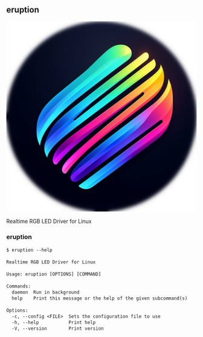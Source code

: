 ## eruption

![Eruption logo](../docs/assets/eruption-logo.png)

Realtime RGB LED Driver for Linux

### eruption

```shell
$ eruption --help

Realtime RGB LED Driver for Linux

Usage: eruption [OPTIONS] [COMMAND]

Commands:
  daemon  Run in background
  help    Print this message or the help of the given subcommand(s)

Options:
  -c, --config <FILE>  Sets the configuration file to use
  -h, --help           Print help
  -V, --version        Print version

```
